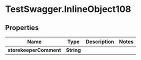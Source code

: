 # TestSwagger.InlineObject108

## Properties

Name | Type | Description | Notes
------------ | ------------- | ------------- | -------------
**storekeeperComment** | **String** |  | 



